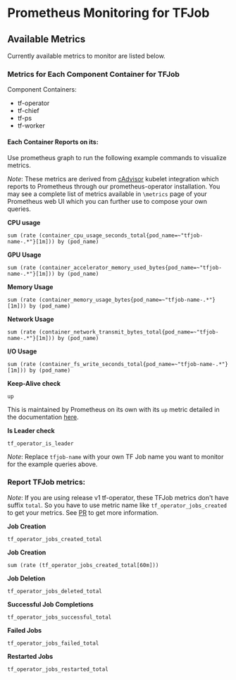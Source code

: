 # Prometheus Monitoring for TFJob

## Available Metrics

Currently available metrics to monitor are listed below.

### Metrics for Each Component Container for TFJob

Component Containers:

- tf-operator
- tf-chief
- tf-ps
- tf-worker

#### Each Container Reports on its:

Use prometheus graph to run the following example commands to visualize metrics.

_Note_: These metrics are derived from [cAdvisor](https://github.com/google/cadvisor) kubelet integration which reports to Prometheus through our prometheus-operator installation. You may see a complete list of metrics available in `\metrics` page of your Prometheus web UI which you can further use to compose your own queries.

**CPU usage**

```
sum (rate (container_cpu_usage_seconds_total{pod_name=~"tfjob-name-.*"}[1m])) by (pod_name)
```

**GPU Usage**

```
sum (rate (container_accelerator_memory_used_bytes{pod_name=~"tfjob-name-.*"}[1m])) by (pod_name)
```

**Memory Usage**

```
sum (rate (container_memory_usage_bytes{pod_name=~"tfjob-name-.*"}[1m])) by (pod_name)
```

**Network Usage**

```
sum (rate (container_network_transmit_bytes_total{pod_name=~"tfjob-name-.*"}[1m])) by (pod_name)
```

**I/O Usage**

```
sum (rate (container_fs_write_seconds_total{pod_name=~"tfjob-name-.*"}[1m])) by (pod_name)
```

**Keep-Alive check**

```
up
```

This is maintained by Prometheus on its own with its `up` metric detailed in the documentation [here](https://prometheus.io/docs/concepts/jobs_instances/#automatically-generated-labels-and-time-series).

**Is Leader check**

```
tf_operator_is_leader
```

_Note_: Replace `tfjob-name` with your own TF Job name you want to monitor for the example queries above.

### Report TFJob metrics:

_Note_: If you are using release v1 tf-operator, these TFJob metrics don't have suffix `total`. So you have to use metric name like `tf_operator_jobs_created` to get your metrics. See [PR](https://github.com/jazzsir/training-operator/pull/1055) to get more information.

**Job Creation**

```
tf_operator_jobs_created_total
```

**Job Creation**

```
sum (rate (tf_operator_jobs_created_total[60m]))
```

**Job Deletion**

```
tf_operator_jobs_deleted_total
```

**Successful Job Completions**

```
tf_operator_jobs_successful_total
```

**Failed Jobs**

```
tf_operator_jobs_failed_total
```

**Restarted Jobs**

```
tf_operator_jobs_restarted_total
```
